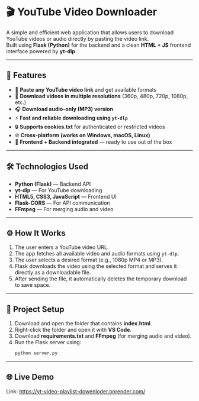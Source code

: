 # 🎬 YouTube Video Downloader

A simple and efficient web application that allows users to download YouTube videos or audio directly by pasting the video link.  
Built using **Flask (Python)** for the backend and a clean **HTML + JS** frontend interface powered by **yt-dlp**.

---

## 🚀 Features

- 🔗 **Paste any YouTube video link** and get available formats  
- 🎥 **Download videos in multiple resolutions** (360p, 480p, 720p, 1080p, etc.)  
- 🎧 **Download audio-only (MP3) version**  
- ⚡ **Fast and reliable downloading using `yt-dlp`**  
- 🔒 **Supports cookies.txt** for authenticated or restricted videos  
- 🌐 **Cross-platform (works on Windows, macOS, Linux)**  
- 🧩 **Frontend + Backend integrated** — ready to use out of the box

---

## 🛠 Technologies Used

- **Python (Flask)** — Backend API  
- **yt-dlp** — For YouTube downloading  
- **HTML5, CSS3, JavaScript** — Frontend UI  
- **Flask-CORS** — For API communication  
- **FFmpeg** — For merging audio and video

---

## ⚙️ How It Works

1. The user enters a YouTube video URL.  
2. The app fetches all available video and audio formats using `yt-dlp`.  
3. The user selects a desired format (e.g., 1080p MP4 or MP3).  
4. Flask downloads the video using the selected format and serves it directly as a downloadable file.  
5. After sending the file, it automatically deletes the temporary download to save space.

---

## 📂 Project Setup

1. Download and open the folder that contains **index.html**.  
2. Right-click the folder and open it with **VS Code**.  
3. Download **requirements.txt** and **FFmpeg** (for merging audio and video).  
4. Run the Flask server using:
   ```bash
   python server.py

---

## 🌐 Live Demo

Link: https://yt-video-playlist-dowenloder.onrender.com/

